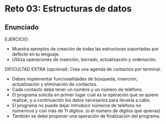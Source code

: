 # Reto 03: Estructuras de datos

## Enunciado

EJERCICIO:

- Muestra ejemplos de creación de todas las estructuras soportadas por defecto en tu lenguaje.
- Utiliza operaciones de inserción, borrado, actualización y ordenación.

DIFICULTAD EXTRA (opcional):
Crea una agenda de contactos por terminal.

- Debes implementar funcionalidades de búsqueda, inserción, actualización y eliminación de contactos.
- Cada contacto debe tener un nombre y un número de teléfono.
- El programa solicita en primer lugar cuál es la operación que se quiere realizar, y a continuación los datos necesarios para llevarla a cabo.
- El programa no puede dejar introducir números de teléfono no númericos y con más de 11 dígitos. (o el número de dígitos que quieras)
- También se debe proponer una operación de finalización del programa.
